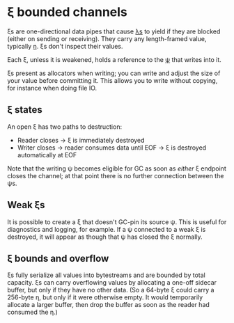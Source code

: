 # ξ bounded channels
ξs are one-directional data pipes that cause [λs](lambda.md) to yield if they are blocked (either on sending or receiving). They carry any length-framed value, typically [η](eta.md). ξs don't inspect their values.

Each ξ, unless it is weakened, holds a reference to the [ψ](psi.md) that writes into it.

ξs present as allocators when writing; you can write and adjust the size of your value before committing it. This allows you to write without copying, for instance when doing file IO.


## ξ states
An open ξ has two paths to destruction:

+ Reader closes → ξ is immediately destroyed
+ Writer closes → reader consumes data until EOF → ξ is destroyed automatically at EOF

Note that the writing ψ becomes eligible for GC as soon as _either_ ξ endpoint closes the channel; at that point there is no further connection between the ψs.


## Weak ξs
It is possible to create a ξ that doesn't GC-pin its source ψ. This is useful for diagnostics and logging, for example. If a ψ connected to a weak ξ is destroyed, it will appear as though that ψ has closed the ξ normally.


## ξ bounds and overflow
ξs fully serialize all values into bytestreams and are bounded by total capacity. ξs can carry overflowing values by allocating a one-off sidecar buffer, but only if they have no other data. (So a 64-byte ξ could carry a 256-byte η, but only if it were otherwise empty. It would temporarily allocate a larger buffer, then drop the buffer as soon as the reader had consumed the η.)
